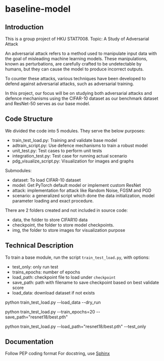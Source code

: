 # baseline-model

## Introduction

This is a group project of HKU STAT7008.
Topic: A Study of Adversarial Attack

An adversarial attack refers to a method used to manipulate input data with the goal of misleading machine learning models. These manipulations, known as perturbations, are carefully crafted to be undetectable by humans, but they can cause the model to produce incorrect outputs. 

To counter these attacks, various techniques have been developed to defend against adversarial attacks, such as adversarial training. 

In this project, our focus will be on studying both adversarial attacks and defence mechanisms using the CIFAR-10 dataset as our benchmark dataset and ResNet-50 serves as our base model.


## Code Structure

We divided the code into 5 modules. They serve the below purposes:
- train_test_load.py: Training and validate base model
- adtrain_script.py: Use defence mechanisms to train a robust model
- unit_test.py: Test cases to perform unit tests
- integration_test.py: Test case for running actual scenario
- pdg_visualize_script.py: Visualization for images and graphs



Submodules:
- dataset: To load CIFAR-10 dataset
- model: Get PyTorch default model or implement custom ResNet
- attack: implementation for attack like Random Noise, FGSM and PGD
- scenario: a generalized script which done the data initialization, model parameter loading and exact procedure.

There are 2 folders created and not included in source code:
- data, the folder to store CIFAR10 data
- checkpoint, the folder to store model checkpoints.
- img, the folder to store images for visualization purpose

## Technical Description

To train a base module, run the script `train_test_load.py`, with options:
- test_only: only run test
- trains_epochs: number of epochs
- load_path: checkpoint file to load under `checkpoint`
- save_path: path with filename to save checkpoint based on best validate score
- load_data: download dataset if not exists

python train_test_load.py --load_data --dry_run

python train_test_load.py --train_epochs=20 --save_path="resnet18/best.pth"

python train_test_load.py --load_path="resnet18/best.pth" --test_only

## Documentation

Follow PEP coding format
For docstring, use [Sphinx](https://www.sphinx-doc.org/en/master/)